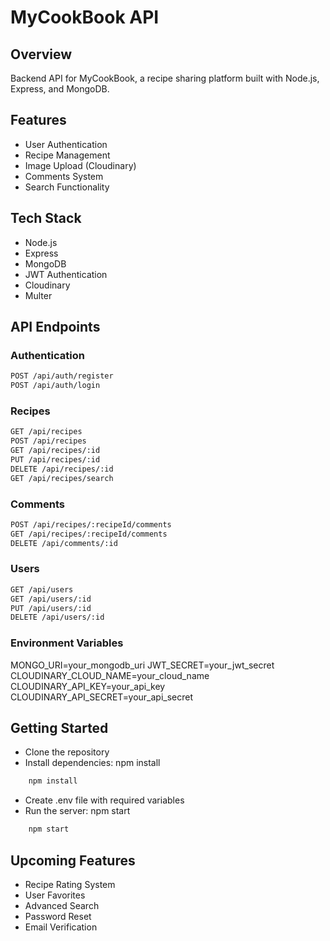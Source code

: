 # MyCookBook API

## Overview
Backend API for MyCookBook, a recipe sharing platform built with Node.js, Express, and MongoDB.

## Features
- User Authentication
- Recipe Management 
- Image Upload (Cloudinary)
- Comments System
- Search Functionality

## Tech Stack
- Node.js
- Express
- MongoDB
- JWT Authentication
- Cloudinary
- Multer

## API Endpoints

### Authentication
```bash
POST /api/auth/register
POST /api/auth/login
```

### Recipes 
```bash
GET /api/recipes
POST /api/recipes
GET /api/recipes/:id
PUT /api/recipes/:id
DELETE /api/recipes/:id
GET /api/recipes/search
```
### Comments
```bash
POST /api/recipes/:recipeId/comments
GET /api/recipes/:recipeId/comments
DELETE /api/comments/:id
```
### Users
```bash
GET /api/users
GET /api/users/:id
PUT /api/users/:id
DELETE /api/users/:id
```
### Environment Variables
MONGO_URI=your_mongodb_uri
JWT_SECRET=your_jwt_secret
CLOUDINARY_CLOUD_NAME=your_cloud_name
CLOUDINARY_API_KEY=your_api_key
CLOUDINARY_API_SECRET=your_api_secret

## Getting Started

- Clone the repository
- Install dependencies: npm install
```bash
    npm install
```
- Create .env file with required variables
- Run the server: npm start
```bash
    npm start
```

## Upcoming Features

- Recipe Rating System
- User Favorites
- Advanced Search
- Password Reset
- Email Verification